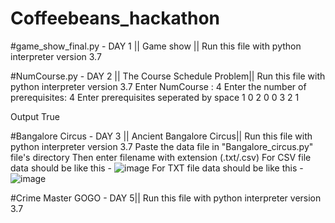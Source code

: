 # Coffeebeans_hackathon

#game_show_final.py - DAY 1 || Game show ||
Run this file with python interpreter version 3.7


#NumCourse.py - DAY 2 || The Course Schedule Problem||
  Run this file with python interpreter version 3.7
  Enter NumCourse : 4
  Enter the number of prerequisites: 4
  Enter prerequisites seperated by space
  1 0 
  2 0
  0 3
  2 1

  Output
  True



#Bangalore Circus - DAY 3 || Ancient Bangalore Circus||
  Run this file with python interpreter version 3.7
  Paste the data file in "Bangalore_circus.py" file's directory
  Then enter filename with extension (.txt/.csv)
  For CSV file data should be like this - ![image](https://user-images.githubusercontent.com/54945072/155508505-18df2144-00c1-407a-8701-b0540ae3c5ca.png)
  For TXT file data should be like this - ![image](https://user-images.githubusercontent.com/54945072/155508687-b05b2b2b-c638-4e92-91d1-841645c5e639.png)
  
  
#Crime Master GOGO - DAY 5|| 
  Run this file with python interpreter version 3.7
  
